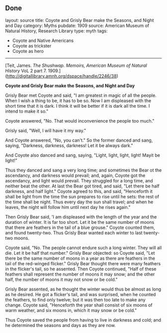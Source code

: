 Done 
---
layout: source
title: Coyote and Grisly Bear make the Seasons, and Night and Day
category: Myths
pubdate: 1909
source: American Museum of Natural History, Research Library
type: myth
tags:
- Coyote and Native Americans
- Coyote as trickster
- Coyote as hero
---

[Teit, James. *The Shushwap.*  *Memoirs, American Museum of Natural History* VoL  2 part 7. 1909.] (http://digitallibrary.amnh.org/dspace/handle/2246/38)

**Coyote and Grisly Bear make the Seasons, and Night and Day**

Grisly Bear met Coyote and said, "I am greatest in magic of all the people. When I wish a thing to be, it has to be so. Now I am displeased with the short time that it is dark. I think it will be better if it is dark all the time. I intend to make it so." 

Coyote answered, "No. That would inconvenience the people too much." 

Grisly said, "Well, I will have it my way." 

And Coyote answered, "No, you can't." So the former danced and sang, saying, "Darkness, darkness, darkness! Let it be always dark."

And Coyote also danced and sang, saying, "Light, light, light, light! Mayit be light!"

Thus they danced and sang a very long time; and sometimes the Bear ot the ascendancy, and darkness would prevail; and, again, Coyote got the ascendancy, and light would prevail. They struggled for a long time, and neither beat the other. At last the Bear got tired, and said, "Let there be half darkness, and half light." Coyote agreed to this, and said, "Henceforth it shall be light from the time the sun prepares to rise until he sets: the rest of the time shall be night. Thus every day the sun shall travel; and when he leaves, the night will follow him until next day he rises again."

Then Grisly Bear said, 'I am displeased with the length of the year and the duration of winter. It is far too short. Let it be the same number of moons that there are feathers in the tail of a blue grouse." Coyote counted them, and found twenty-two. Thus Grisly Bear wanted each winter to last twenty-two moons.

Coyote said, "No. The people cannot endure such a long winter. They will all die. Let it be half that number." Grisly Bear objected: so Coyote said, "Let there be the same number of moons in a year as there are feathers in the tail of the red-winged flicker." Grisly Bear thought there were many feathers in the flicker's tail, so he assented. Then Coyote continued, "Half of these feathers shall represent the number of moons it may snow; and the other half, the number of moons it may not snow or be cold." 

Grisly Bear assented, as he thought the winter would thus be almost as long as he desired. He got a flicker's tail, and was surprised, when he counted the feathers, to find only twelve; but it was then too late to make any change. Coyote said, "Henceforth the year shall consist of six moons of warm weather, and six moons in, which it may snow or be cold."

Thus Coyote saved the people from having to live in darkness and cold; and he determined the seasons and days as they are now.
